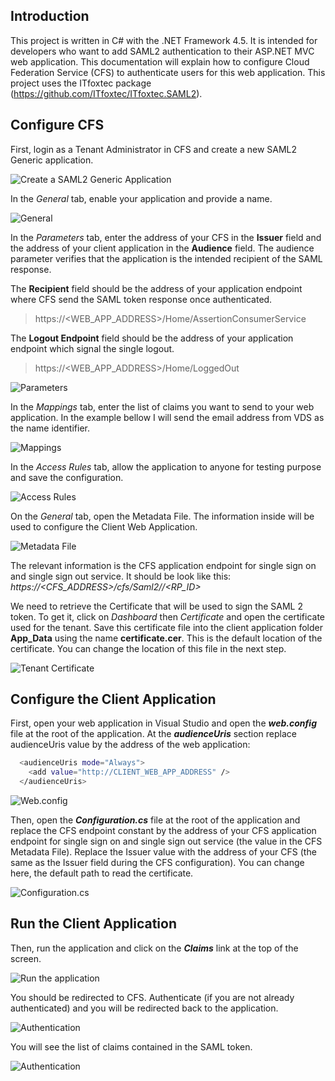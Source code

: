 ## Introduction

This project is written in C# with the .NET Framework 4.5. It is intended for developers who want to add SAML2 authentication to their ASP.NET MVC web application. This documentation will explain how to configure Cloud Federation Service (CFS) to authenticate users for this web application. This project uses the ITfoxtec package (https://github.com/ITfoxtec/ITfoxtec.SAML2).

## Configure CFS
First, login as a Tenant Administrator in CFS and create a new SAML2 Generic application.

![Create a SAML2 Generic Application](assets/MVC_SAML2_Client_1.png)

In the _General_ tab, enable your application and provide a name.

![General](assets/MVC_SAML2_Client_2.png)

In the _Parameters_ tab, enter the address of your CFS in the **Issuer** field and the address of your client application in the **Audience** field. The audience parameter verifies that the application is the intended recipient of the SAML response.

The **Recipient** field should be the address of your application endpoint where CFS send the SAML token response once authenticated.
> https://<WEB_APP_ADDRESS>/Home/AssertionConsumerService

The **Logout Endpoint** field should be the address of your application endpoint which signal the single logout.
> https://<WEB_APP_ADDRESS>/Home/LoggedOut

![Parameters](assets/MVC_SAML2_Client_3.png)

In the _Mappings_ tab, enter the list of claims you want to send to your web application. In the example bellow I will send the email address from VDS as the name identifier.

![Mappings](assets/MVC_SAML2_Client_4.png)

In the _Access Rules_ tab, allow the application to anyone for testing purpose and save the configuration.

![Access Rules](assets/MVC_SAML2_Client_5.png)

On the _General_ tab, open the Metadata File. The information inside will be used to configure the Client Web Application.

![Metadata File](assets/MVC_SAML2_Client_6.png)

The relevant information is the CFS application endpoint for single sign on and single sign out service. It should be look like this:
_https://<CFS_ADDRESS>/cfs/Saml2/<TENANT>/<RP_ID>_

We need to retrieve the Certificate that will be used to sign the SAML 2 token. To get it, click on _Dashboard_ then _Certificate_ and open the certificate used for the tenant. Save this certificate file into the client application folder **App_Data** using the name **certificate.cer**. This is the default location of the certificate. You can change the location of this file in the next step.

![Tenant Certificate](assets/MVC_SAML2_Client_7.png)

## Configure the Client Application

First, open your web application in Visual Studio and open the **_web.config_** file at the root of the application. At the **_audienceUris_** section replace audienceUris value by the address of the web application:

```sh
  <audienceUris mode="Always">
    <add value="http://CLIENT_WEB_APP_ADDRESS" />
  </audienceUris>
```

![Web.config](assets/MVC_SAML2_Client_8.png)

Then, open the **_Configuration.cs_** file at the root of the application and replace the CFS endpoint constant by the address of your CFS application endpoint for single sign on and single sign out service (the value in the CFS Metadata File). Replace the Issuer value with the address of your CFS (the same as the Issuer field during the CFS configuration). You can change here, the default path to read the certificate.

![Configuration.cs](assets/MVC_SAML2_Client_9.png)

## Run the Client Application

Then, run the application and click on the **_Claims_** link at the top of the screen.

![Run the application](assets/MVC_SAML2_Client_10.png)

You should be redirected to CFS. Authenticate (if you are not already authenticated) and you will be redirected back to the application.

![Authentication](assets/CFS_Login_Page.png)

You will see the list of claims contained in the SAML token.

![Authentication](assets/MVC_SAML2_Client_11.png)
